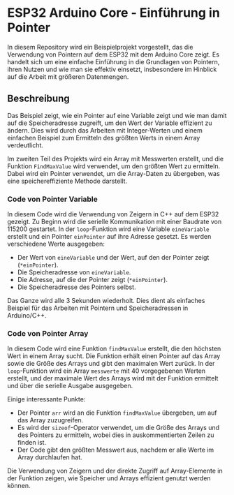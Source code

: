 # ESP32 Arduino Core - Einführung in Pointer

In diesem Repository wird ein Beispielprojekt vorgestellt, das die Verwendung von Pointern auf dem ESP32 mit dem Arduino Core zeigt. Es handelt sich um eine einfache Einführung in die Grundlagen von Pointern, ihren Nutzen und wie man sie effektiv einsetzt, insbesondere im Hinblick auf die Arbeit mit größeren Datenmengen.

## Beschreibung

Das Beispiel zeigt, wie ein Pointer auf eine Variable zeigt und wie man damit auf die Speicheradresse zugreift, um den Wert der Variable effizient zu ändern. Dies wird durch das Arbeiten mit Integer-Werten und einem einfachen Beispiel zum Ermitteln des größten Werts in einem Array verdeutlicht.

Im zweiten Teil des Projekts wird ein Array mit Messwerten erstellt, und die Funktion `FindMaxValue` wird verwendet, um den größten Wert zu ermitteln. Dabei wird ein Pointer verwendet, um die Array-Daten zu übergeben, was eine speichereffiziente Methode darstellt.

### Code von Pointer Variable
In diesem Code wird die Verwendung von Zeigern in C++ auf dem ESP32 gezeigt. Zu Beginn wird die serielle Kommunikation mit einer Baudrate von 115200 gestartet. In der `loop`-Funktion wird eine Variable `eineVariable` erstellt und ein Pointer `einPointer` auf ihre Adresse gesetzt. Es werden verschiedene Werte ausgegeben:

- Der Wert von `eineVariable` und der Wert, auf den der Pointer zeigt (`*einPointer`).
- Die Speicheradresse von `eineVariable`.
- Die Adresse, auf die der Pointer zeigt (`*einPointer`).
- Die Speicheradresse des Pointers selbst.

Das Ganze wird alle 3 Sekunden wiederholt. Dies dient als einfaches Beispiel für das Arbeiten mit Pointern und Speicheradressen in Arduino/C++.


### Code von Pointer Array

In diesem Code wird eine Funktion `findMaxValue` erstellt, die den höchsten Wert in einem Array sucht. Die Funktion erhält einen Pointer auf das Array sowie die Größe des Arrays und gibt den maximalen Wert zurück. In der `loop`-Funktion wird ein Array `messwerte` mit 40 vorgegebenen Werten erstellt, und der maximale Wert des Arrays wird mit der Funktion ermittelt und über die serielle Ausgabe ausgegeben.

Einige interessante Punkte:

- Der Pointer `arr` wird an die Funktion `findMaxValue` übergeben, um auf das Array zuzugreifen.
- Es wird der `sizeof`-Operator verwendet, um die Größe des Arrays und des Pointers zu ermitteln, wobei dies in auskommentierten Zeilen zu finden ist.
- Der Code gibt den größten Messwert aus, nachdem er alle Werte im Array durchlaufen hat.

Die Verwendung von Zeigern und der direkte Zugriff auf Array-Elemente in der Funktion zeigen, wie Speicher und Arrays effizient genutzt werden können.
